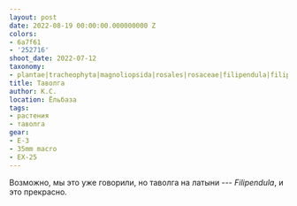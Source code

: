 ```yaml
---
layout: post
date: 2022-08-19 00:00:00.000000000 Z
colors:
- 6a7f61
- '252716'
shoot_date: 2022-07-12
taxonomy:
- plantae|tracheophyta|magnoliopsida|rosales|rosaceae|filipendula|filipendula ulmaria
title: Таволга
author: К.С.
location: Ёльбаза
tags:
- растения
- таволга
gear:
- E-3
- 35mm macro
- EX-25
---
```

Возможно, мы это уже говорили, но таволга на латыни --- _Filipendula_, и это прекрасно.

